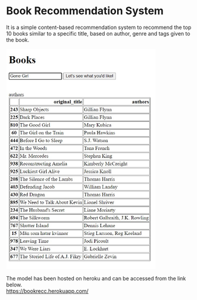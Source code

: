 # Book Recommendation System

It is a simple content-based recommendation system to recommend the top 10 books similar to a specific title, based on author, genre and tags given to the book.<br /><br />
<img src="demo.jpg" width=80% height=50%>


The model has been hosted on heroku and can be accessed from the link below.<br />
https://bookrecc.herokuapp.com/
